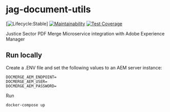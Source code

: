 # jag-document-utils

[![Lifecycle:Stable](https://img.shields.io/badge/Lifecycle-Stable-97ca00)] [![Maintainability](https://api.codeclimate.com/v1/badges/a0b23562b87853f9824b/maintainability)](https://codeclimate.com/github/bcgov/jag-document-utils/maintainability) [![Test Coverage](https://api.codeclimate.com/v1/badges/a0b23562b87853f9824b/test_coverage)](https://codeclimate.com/github/bcgov/jag-document-utils/test_coverage)

Justice Sector PDF Merge Microservice integration with Adobe Experience Manager

## Run locally

Create a .ENV file and set the following values to an AEM server instance:

```env
DOCMERGE_AEM_ENDPOINT=
DOCMERGE_AEM_USER=
DOCMERGE_AEM_PASSWORD=
```

Run

```bash
docker-compose up
```
